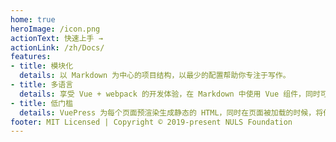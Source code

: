 ```yaml
---
home: true
heroImage: /icon.png
actionText: 快速上手 →
actionLink: /zh/Docs/
features:
- title: 模块化
  details: 以 Markdown 为中心的项目结构，以最少的配置帮助你专注于写作。
- title: 多语言
  details: 享受 Vue + webpack 的开发体验，在 Markdown 中使用 Vue 组件，同时可以使用 Vue 来开发自定义主题。
- title: 低门槛
  details: VuePress 为每个页面预渲染生成静态的 HTML，同时在页面被加载的时候，将作为 SPA 运行。
footer: MIT Licensed | Copyright © 2019-present NULS Foundation
---
```


